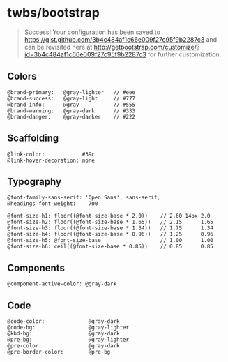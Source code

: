 # twbs/bootstrap

> Success! Your configuration has been saved to https://gist.github.com/3b4c484af1c66e009f27c95f9b2287c3 and can be revisited here at http://getbootstrap.com/customize/?id=3b4c484af1c66e009f27c95f9b2287c3 for further customization.

## Colors

```
@brand-primary:   @gray-lighter   // #eee
@brand-success:   @gray-light     // #777
@brand-info:      @gray           // #555
@brand-warning:   @gray-dark      // #333
@brand-danger:    @gray-darker    // #222
```

## Scaffolding
```
@link-color:            #39c
@link-hover-decoration: none
```

## Typography
```
@font-family-sans-serif: 'Open Sans', sans-serif;
@headings-font-weight:    700

@font-size-h1: floor((@font-size-base * 2.0))    // 2.60 14px 2.0  
@font-size-h2: floor((@font-size-base * 1.65))   // 2.15      1.65 
@font-size-h3: floor((@font-size-base * 1.34))   // 1.75      1.34 
@font-size-h4: floor((@font-size-base * 0.96))   // 1.25      0.96 
@font-size-h5: @font-size-base                   // 1.00      1.00 
@font-size-h6: ceil((@font-size-base * 0.85))    // 0.85      0.85 
```

## Components
```
@component-active-color: @gray-dark
```

## Code
```
@code-color:              @gray-dark
@code-bg:                 @gray-lighter
@kbd-bg:                  @gray-dark
@pre-bg:                  @gray-lighter
@pre-color:               @gray-dark
@pre-border-color:        @pre-bg
```